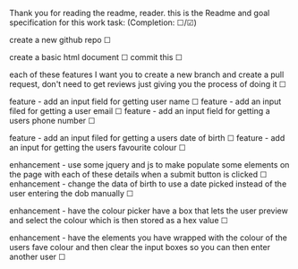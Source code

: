 Thank you for reading the readme, reader. 
this is the Readme and goal specification for this work task:
(Completion: ☐/☑︎)

create a new github repo
☐

create a basic html document
☐
commit this
☐

each of these features I want you to create a new branch and create a pull request, don't need to get reviews just giving you the process of doing it
☐

feature - add an input field for getting user name
☐
feature - add an input filed for getting a user email
☐
feature - add an input field for getting a users phone number
☐

feature - add an input filed for getting a users date of birth
☐
feature - add an input for getting the users favourite colour
☐

enhancement - use some jquery and js to make populate some elements on the page with each of these details when a submit button is clicked
☐
enhancement - change the data of birth to use a date picked instead of the user entering the dob manually
☐

enhancement - have the colour picker have a box that lets the user preview and select the colour which is then stored as a hex value
☐

enhancement - have the elements you have wrapped with the colour of the users fave colour and then clear the input boxes so you can then enter another user
☐
